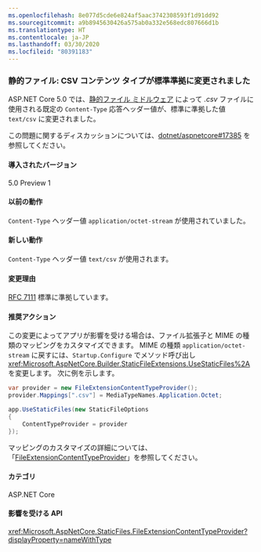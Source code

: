 ```yaml
---
ms.openlocfilehash: 8e077d5cde6e824af5aac3742308593f1d91dd92
ms.sourcegitcommit: a9b8945630426a575ab0a332e568edc807666d1b
ms.translationtype: HT
ms.contentlocale: ja-JP
ms.lasthandoff: 03/30/2020
ms.locfileid: "80391183"
---
```

### <a name="static-files-csv-content-type-changed-to-standards-compliant"></a>静的ファイル: CSV コンテンツ タイプが標準準拠に変更されました

ASP.NET Core 5.0 では、[静的ファイル ミドルウェア](/aspnet/core/fundamentals/static-files) によって *.csv* ファイルに使用される既定の `Content-Type` 応答ヘッダー値が、標準に準拠した値 `text/csv` に変更されました。

この問題に関するディスカッションについては、[dotnet/aspnetcore#17385](https://github.com/dotnet/AspNetCore/issues/17385) を参照してください。

#### <a name="version-introduced"></a>導入されたバージョン

5.0 Preview 1

#### <a name="old-behavior"></a>以前の動作

`Content-Type` ヘッダー値 `application/octet-stream` が使用されていました。

#### <a name="new-behavior"></a>新しい動作

`Content-Type` ヘッダー値 `text/csv` が使用されます。

#### <a name="reason-for-change"></a>変更理由

[RFC 7111](https://tools.ietf.org/html/rfc7111#section-5.1) 標準に準拠しています。

#### <a name="recommended-action"></a>推奨アクション

この変更によってアプリが影響を受ける場合は、ファイル拡張子と MIME の種類のマッピングをカスタマイズできます。 MIME の種類 `application/octet-stream` に戻すには、`Startup.Configure` でメソッド呼び出し <xref:Microsoft.AspNetCore.Builder.StaticFileExtensions.UseStaticFiles%2A> を変更します。 次に例を示します。

```csharp
var provider = new FileExtensionContentTypeProvider();
provider.Mappings[".csv"] = MediaTypeNames.Application.Octet;

app.UseStaticFiles(new StaticFileOptions
{
    ContentTypeProvider = provider
});
```

マッピングのカスタマイズの詳細については、「[FileExtensionContentTypeProvider](/aspnet/core/fundamentals/static-files#fileextensioncontenttypeprovider)」を参照してください。

#### <a name="category"></a>カテゴリ

ASP.NET Core

#### <a name="affected-apis"></a>影響を受ける API

<xref:Microsoft.AspNetCore.StaticFiles.FileExtensionContentTypeProvider?displayProperty=nameWithType>

<!--

#### Affected APIs

`T:Microsoft.AspNetCore.StaticFiles.FileExtensionContentTypeProvider`

-->
